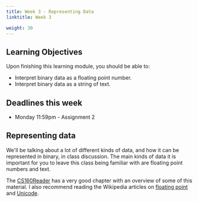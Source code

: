 ```yaml
---
title: Week 3 - Representing Data
linktitle: Week 3

weight: 30
---
```


## Learning Objectives

Upon finishing this learning module, you should be able to:

* Interpret binary data as a floating point number.
* Interpret binary data as a string of text.

## Deadlines this week

* Monday 11:59pm - Assignment 2

## Representing data

We'll be talking about a lot of different kinds of data, and how it can be
represented in binary, in class discussion. The main kinds of data it is
important for you to leave this class being familiar with are floating point
numbers and text.

The [CS160Reader] has a very good chapter with an overview of some
of this material. I also recommend reading the Wikipedia articles on
[floating point] and [Unicode].

  [CS160Reader]: http://computerscience.chemeketa.edu/cs160Reader/DataRepresentation/index.html
  [floating point]: https://en.wikipedia.org/wiki/Floating-point_arithmetic
  [Unicode]: https://en.wikipedia.org/wiki/Unicode
